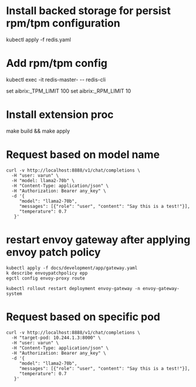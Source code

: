 # Install backed storage for persist rpm/tpm configuration
kubectl apply -f redis.yaml

# Add rpm/tpm config 
kubectl exec -it redis-master-<pod-name> -- redis-cli

set aibrix:<user-name>_TPM_LIMIT 100
set aibrix:<user-name>_RPM_LIMIT 10

# Install extension proc
make build && make apply

# Request based on model name
```shell
curl -v http://localhost:8888/v1/chat/completions \
  -H "user: varun" \
  -H "model: llama2-70b" \
  -H "Content-Type: application/json" \
  -H "Authorization: Bearer any_key" \
  -d '{
     "model": "llama2-70b",
     "messages": [{"role": "user", "content": "Say this is a test!"}],
     "temperature": 0.7
   }'
```

# restart envoy gateway after applying envoy patch policy
```shell
kubectl apply -f docs/development/app/gateway.yaml 
k describe envoypatchpolicy epp
egctl config envoy-proxy route

kubectl rollout restart deployment envoy-gateway -n envoy-gateway-system
```

# Request based on specific pod
```shell
curl -v http://localhost:8888/v1/chat/completions \
  -H "target-pod: 10.244.1.3:8000" \
  -H "user: varun" \
  -H "Content-Type: application/json" \
  -H "Authorization: Bearer any_key" \
  -d '{
     "model": "llama2-70b",
     "messages": [{"role": "user", "content": "Say this is a test!"}],
     "temperature": 0.7
   }'
```